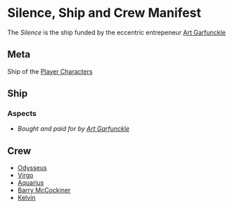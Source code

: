 # Silence, Ship and Crew Manifest
The *Silence* is the ship funded by the eccentric entrepeneur [Art Garfunckle](../Characters/ArtGarfunckle.md)

## Meta
Ship of the [Player Characters](../Characters/PlayerCharacters.md)

## Ship
### Aspects
* *Bought and paid for by [Art Garfunckle](../Characters/ArtGarfunckle.md)*

## Crew
* [Odysseus](../Characters/Odysseus.md)
* [Virgo](../Characters/Virgo.md)
* [Aquarius](../Characters/Aquarius.md)
* [Barry McCockiner](../Characters/BarryMccockiner.md)
* [Kelvin](../Characters/Kelvin.md)